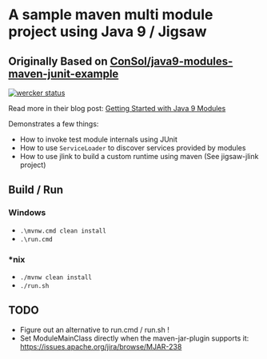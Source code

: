 
# A sample maven multi module project using Java 9 / Jigsaw

## Originally Based on [ConSol/java9-modules-maven-junit-example]

[![wercker status](https://app.wercker.com/status/dc456049b9fa96a5bcb8b40fc06fff69/m/master "wercker status")](https://app.wercker.com/project/byKey/dc456049b9fa96a5bcb8b40fc06fff69)

Read more in their blog post: [Getting Started with Java 9 Modules]

Demonstrates a few things:
* How to invoke test module internals using JUnit
* How to use `ServiceLoader` to discover services provided by modules
* How to use jlink to build a custom runtime using maven (See jigsaw-jlink project)

## Build / Run

### Windows
* `.\mvnw.cmd clean install`
* `.\run.cmd`

### *nix
* `./mvnw clean install`
* `./run.sh`

## TODO

* Figure out an alternative to run.cmd / run.sh !
* Set ModuleMainClass directly when the maven-jar-plugin supports it: https://issues.apache.org/jira/browse/MJAR-238

[Getting Started with Java 9 Modules]: https://labs.consol.de/development/2017/02/13/getting-started-with-java9-modules.html
[ConSol/java9-modules-maven-junit-example]: https://github.com/ConSol/java9-modules-maven-junit-example/